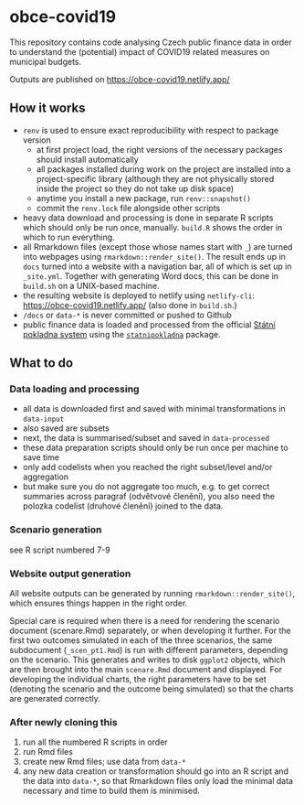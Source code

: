 
# obce-covid19

<!-- badges: start -->
<!-- badges: end -->

This repository contains code analysing Czech public finance data in order to understand the (potential) impact of COVID19 related measures on municipal budgets.

Outputs are published on https://obce-covid19.netlify.app/

## How it works

- `renv` is used to ensure exact reproducibility with respect to package version
  - at first project load, the right versions of the necessary packages should install automatically
  - all packages installed during work on the project are installed into a project-specific library (although they are not physically stored inside the project so they do not take up disk space)
  - anytime you install a new package, run `renv::snapshot()`
  - commit the `renv.lock` file alongside other scripts
- heavy data download and processing is done in separate R scripts which should only be run once, manually. `build.R` shows the order in which to run everything.
- all Rmarkdown files (except those whose names start with `_`) are turned into webpages using `rmarkdown::render_site()`. The result ends up in `docs` turned into a website with a navigation bar, all of which is set up in `_site.yml`. Together with generating Word docs, this can be done in `build.sh` on a UNIX-based machine.
- the resulting website is deployed to netlify using `netlify-cli`: https://obce-covid19.netlify.app/ (also done in `build.sh`.)
- `/docs` or `data-*` is never committed or pushed to Github
- public finance data is loaded and processed from the official [Státní pokladna system](https://monitor.statnipokladna.cz/) using the [`statnipokladna`](https://petrbouchal.github.io/statnipokladna/) package.

## What to do

### Data loading and processing

- all data is downloaded first and saved with minimal transformations in `data-input`
- also saved are subsets
- next, the data is summarised/subset and saved in `data-processed`
- these data preparation scripts should only be run once per machine to save time
- only add codelists when you reached the right subset/level and/or aggregation
- but make sure you do not aggregate too much, e.g. to get correct summaries across paragraf (odvětvové členění), you also need the polozka codelist (druhové členění) joined to the data.

### Scenario generation

see R script numbered 7-9

### Website output generation

All website outputs can be generated by running `rmarkdown::render_site()`, which ensures things happen in the right order.

Special care is required when there is a need for rendering the scenario document (scenare.Rmd) separately, or when developing it further. For the first two outcomes simulated in each of the three scenarios, the same subdocument (`_scen_pt1.Rmd`) is run with different parameters, depending on the scenario. This generates and writes to disk `ggplot2` objects, which are then brought into the main `scenare.Rmd` document and displayed. For developing the individual charts, the right parameters have to be set (denoting the scenario and the outcome being simulated) so that the charts are generated correctly.

### After newly cloning this

1. run all the numbered R scripts in order
2. run Rmd files
3. create new Rmd files; use data from `data-*`
4. any new data creation or transformation should go into an R script and the data into `data-*`, so that Rmarkdown files only load the minimal data necessary and time to build them is minimised.
